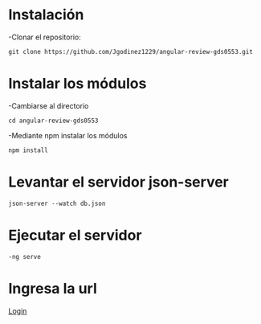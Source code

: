 # Instalación 
-Clonar el repositorio:  
```
git clone https://github.com/Jgodinez1229/angular-review-gds0553.git 
```

# Instalar los módulos
-Cambiarse al directorio
```
cd angular-review-gds0553
```
-Mediante npm instalar los módulos
```
npm install
```

# Levantar el servidor json-server

```
json-server --watch db.json
```

# Ejecutar el servidor
```
-ng serve 
```

# Ingresa la url 
[Login]( <http://localhost:4200/home> "Login")



